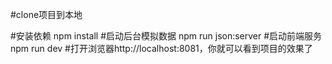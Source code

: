#clone项目到本地

#安装依赖
npm install
#启动后台模拟数据
npm run json:server
#启动前端服务
npm run dev
#打开浏览器http://localhost:8081，你就可以看到项目的效果了
